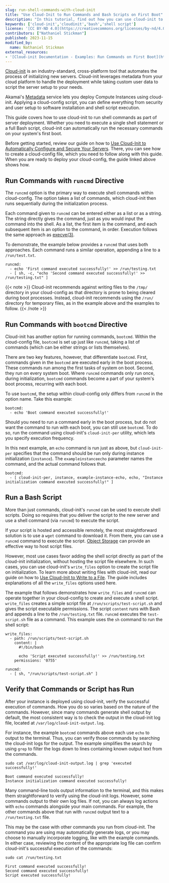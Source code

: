 ```yaml
---
slug: run-shell-commands-with-cloud-init
title: "Use Cloud-Init to Run Commands and Bash Scripts on First Boot"
description: "In this tutorial, find out how you can use cloud-init to run shell commands and Bash scripts on first booting up a new server."
keywords: ['cloud-init','cloudinit','bash','shell script']
license: '[CC BY-ND 4.0](https://creativecommons.org/licenses/by-nd/4.0)'
contributors: ["Nathaniel Stickman"]
published: 2023-11-15
modified_by:
  name: Nathaniel Stickman
external_resources:
- '[Cloud-init Documentation - Examples: Run Commands on First Boot](https://cloudinit.readthedocs.io/en/latest/reference/examples.html#run-commands-on-first-boot)'
---
```


[Cloud-init](https://cloudinit.readthedocs.io/en/latest/index.html) is an industry-standard, cross-platform tool that automates the process of initializing new servers. Cloud-init leverages metadata from your cloud platform to handle the deployment while taking custom user data to script the server setup to your needs.

Akamai's [Metadata](/docs/products/compute/compute-instances/guides/metadata/) service lets you deploy Compute Instances using cloud-init. Applying a cloud-config script, you can define everything from security and user setup to software installation and shell script execution.

This guide covers how to use cloud-init to run shell commands as part of server deployment. Whether you need to execute a single shell statement or a full Bash script, cloud-init can automatically run the necessary commands on your system's first boot.

Before getting started, review our guide on how to [Use Cloud-Init to Automatically Configure and Secure Your Servers](/docs/guides/configure-and-secure-servers-with-cloud-init/). There, you can see how to create a cloud-config file, which you need to follow along with this guide. When you are ready to deploy your cloud-config, the guide linked above shows how.

## Run Commands with `runcmd` Directive

The `runcmd` option is the primary way to execute shell commands within cloud-config. The option takes a list of commands, which cloud-init then runs sequentially during the initialization process.

Each command given to `runcmd` can be entered either as a list or as a string. The string directly gives the command, just as you would input the command into the shell. As a list, the first item is the command, and each subsequent item is an option to the command, in order. Execution follows the same approach as [execve(3)](https://linux.die.net/man/3/execve).

To demonstrate, the example below provides a `runcmd` that uses both approaches. Each command runs a similar operation, appending a line to a `/run/test.txt`.

```file {title="cloud-config.yaml" lang="yaml"}
runcmd:
  - echo 'First command executed successfully!' >> /run/testing.txt
  - [ sh, -c, "echo 'Second command executed successfully!' >> /run/testing.txt" ]
```

{{< note >}}
Cloud-init recommends against writing files to the `/tmp/` directory in your cloud-config as that directory is prone to being cleared during boot processes. Instead, cloud-init recommends using the `/run/` directory for temporary files, as in the example above and the examples to follow.
{{< /note >}}

## Run Commands with `bootcmd` Directive

Cloud-init has another option for running commands, `bootcmd`. Within the cloud-config file, `bootcmd` is set up just like `runcmd`, taking a list of commands (which can be either strings or lists themselves).

There are two key features, however, that differentiate `bootcmd`. First, commands given in the `bootcmd` are executed early in the boot process. These commands run among the first tasks of system on boot. Second, they run on every system boot. Where `runcmd` commands only run once, during initialization, `bootcmd` commands become a part of your system's boot process, recurring with each boot.

To use `bootcmd`, the setup within cloud-config only differs from `runcmd` in the option name. Take this example:

```file {title="cloud-config.yaml" lang="yaml"}
bootcmd:
  - echo 'Boot command executed successfully!'
```

Should you need to run a command early in the boot process, but do not want the command to run with each boot, you can still use `bootcmd`. To do so, run the command using cloud-init's `cloud-init-per` utility, which lets you specify execution frequency.

In this next example, an `echo` command is run just as above, but `cloud-init-per` specifies that the command should be run only during instance initialization (`instance`). The `exampleinstanceecho` parameter names the command, and the actual command follows that.

```file {title="cloud-config.yaml" lang="yaml"}
bootcmd:
  - [ cloud-init-per, instance, example-instance-echo, echo, "Instance initialization command executed successfully!" ]
```

## Run a Bash Script

More than just commands, cloud-init's `runcmd` can be used to execute shell scripts. Doing so requires that you deliver the script to the new server and use a shell command (via `runcmd`) to execute the script.

If your script is hosted and accessible remotely, the most straightforward solution is to use a `wget` command to download it. From there, you can use a `runcmd` command to execute the script. [Object Storage](/docs/products/storage/object-storage/get-started/) can provide an effective way to host script files.

However, most use cases favor adding the shell script directly as part of the cloud-init initialization, without hosting the script file elsewhere. In such cases, you can use cloud-init's `write_files` option to create the script file on initialization. To learn more about writing files with cloud-init, read our guide on how to [Use Cloud-Init to Write to a File](/docs/guides/write-files-with-cloud-init/). The guide includes explanations of all the `write_files` options used here.

The example that follows demonstrates how `write_files` and `runcmd` can operate together in your cloud-config to create and execute a shell script. `write_files` creates a simple script file at `/run/scripts/test-script.sh` and gives the script executable permissions. The script `content` runs with Bash and appends a line to the `/run/testing.txt` file. `runcmd` executes the `test-script.sh` file as a command. This example uses the `sh` command to run the shell script:

```file {title="cloud-config.yaml" lang="yaml"}
write_files:
  - path: /run/scripts/test-script.sh
    content: |
      #!/bin/bash

      echo 'Script executed successfully!' >> /run/testing.txt
    permissions: '0755'

runcmd:
  - [ sh, "/run/scripts/test-script.sh" ]
```

## Verify that Commands or Script has Run

After your instance is deployed using cloud-init, verify the successful execution of commands. How you do so varies based on the nature of the commands. However, since many commands generate shell output by default, the most consistent way is to check the output in the cloud-init log file, located at `/var/log/cloud-init-output.log`.

For instance, the example `bootcmd` commands above each use `echo` to output to the terminal. Thus, you can verify those commands by searching the cloud-init logs for the output. The example simplifies the search by using `grep` to filter the logs down to lines containing known output text from the commands.

```command
sudo cat /var/log/cloud-init-output.log | grep 'executed successfully!'
```

```output
Boot command executed successfully!
Instance initialization command executed successfully!
```

Many command-line tools output information to the terminal, and this makes them straightforward to verify using the cloud-init logs. However, some commands output to their own log files. If not, you can always log actions with `echo` commands alongside your main commands. For example, the other commands above that run with `runcmd` output text to a `/run/testing.txt` file.

This may be the case with other commands you run from cloud-init. The command you are using may automatically generate logs, or you may choose to manually incorporate logging, like with the example commands. In either case, reviewing the content of the appropriate log file can confirm cloud-init's successful execution of the commands:

```command
sudo cat /run/testing.txt
```

```output
First command executed successfully!
Second command executed successfully!
Script executed successfully!
```